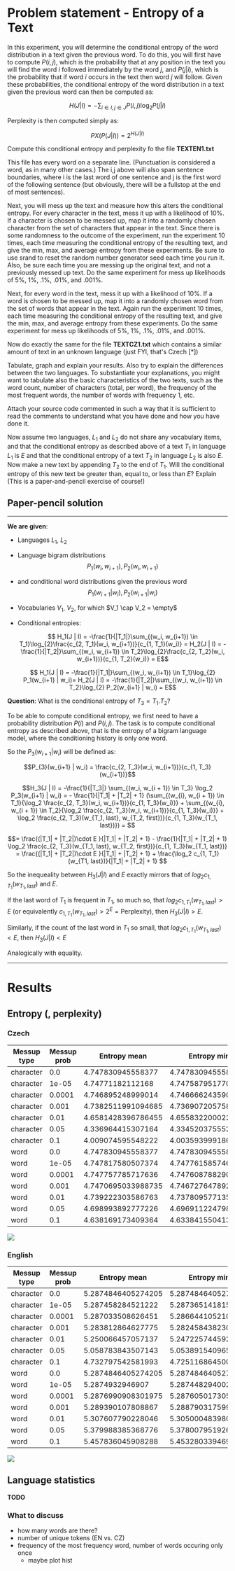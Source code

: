 # Problem statement - Entropy of a Text
In this experiment, you will determine the conditional entropy of the word distribution in a text given the previous word. To do this, you will first have to compute $P(i,j)$, which is the probability that at any position in the text you will find the word $i$ followed immediately by the word $j$, and $P(j|i)$, which is the probability that if word $i$ occurs in the text then word $j$ will follow. Given these probabilities, the conditional entropy of the word distribution in a text given the previous word can then be computed as:

$$H(J|I) = -\sum_{i \in I,j \in J}P(i,j)\log_{2}P(j|i)$$

Perplexity is then computed simply as:

$$PX(P(J|I)) = 2^{H(J|I)}$$

Compute this conditional entropy and perplexity fo the file **TEXTEN1.txt**

This file has every word on a separate line. (Punctuation is considered a word, as in many other cases.) The i,j above will also span sentence boundaries, where i is the last word of one sentence and j is the first word of the following sentence (but obviously, there will be a fullstop at the end of most sentences).

Next, you will mess up the text and measure how this alters the conditional entropy. For every character in the text, mess it up with a likelihood of 10%. If a character is chosen to be messed up, map it into a randomly chosen character from the set of characters that appear in the text. Since there is some randomness to the outcome of the experiment, run the experiment 10 times, each time measuring the conditional entropy of the resulting text, and give the min, max, and average entropy from these experiments. Be sure to use srand to reset the random number generator seed each time you run it. Also, be sure each time you are messing up the original text, and not a previously messed up text. Do the same experiment for mess up likelihoods of 5%, 1%, .1%, .01%, and .001%.

Next, for every word in the text, mess it up with a likelihood of 10%. If a word is chosen to be messed up, map it into a randomly chosen word from the set of words that appear in the text. Again run the experiment 10 times, each time measuring the conditional entropy of the resulting text, and give the min, max, and average entropy from these experiments. Do the same experiment for mess up likelihoods of 5%, 1%, .1%, .01%, and .001%.

Now do exactly the same for the file **TEXTCZ1.txt** which contains a similar amount of text in an unknown language (just FYI, that's Czech [*])

Tabulate, graph and explain your results. Also try to explain the differences between the two languages. To substantiate your explanations, you might want to tabulate also the basic characteristics of the two texts, such as the word count, number of characters (total, per word), the frequency of the most frequent words, the number of words with frequency 1, etc.

Attach your source code commented in such a way that it is sufficient to read the comments to understand what you have done and how you have done it.

Now assume two languages, $L_1$ and $L_2$ do not share any vocabulary items, and that the conditional entropy as described above of a text $T_1$ in language $L_1$ is $E$ and that the conditional entropy of a text $T_2$ in language $L_2$ is also $E$. Now make a new text by appending $T_2$ to the end of $T_1$. Will the conditional entropy of this new text be greater than, equal to, or less than $E$? Explain (This is a paper-and-pencil exercise of course!)


## Paper-pencil solution

---
**We are given**:
- Languages $L_1$, $L_2$
- Language bigram distributions
    $$P_1(w_i, w_{i+1}), P_2(w_i, w_{i+1})$$

- and conditional word distributions given the previous word
    $$P_1(w_{i+1} | w_i), P_2(w_{i+1} | w_i)$$

- Vocabularies $V_1$, $V_2$, for which $V_1 \cap V_2 = \empty$
- Conditional entropies: 

    $$ H_1(J | I) = -\frac{1}{|T_1|}\sum_{(w_i, w_{i+1}) \in T_1}\log_{2}\frac{c_{2, T_1}(w_i, w_{i+1})}{c_{1, T_1}(w_i)} = H_2(J | I) = -\frac{1}{|T_2|}\sum_{(w_i, w_{i+1}) \in T_2}\log_{2}\frac{c_{2, T_2}(w_i, w_{i+1})}{c_{1, T_2}(w_i)} = E$$


    $$ H_1(J | I) = -\frac{1}{|T_1|}\sum_{(w_i, w_{i+1}) \in T_1}\log_{2} P_1(w_{i+1} | w_i)= H_2(J | I) = -\frac{1}{|T_2|}\sum_{(w_i, w_{i+1}) \in T_2}\log_{2} P_2(w_{i+1} | w_i) = E$$

**Question**: What is the conditional entropy of $T_3 = T_1 . T_2$?

To be able to compute conditional entropy, we first need to have a probability distribution $P(i)$ and $P(i, j)$. 
The task is to compute conditional entropy as described above, that is the entropy of a bigram language model, where the conditioning history is only one word.

So the $P_{3}(w_{i+1} | w_i)$ will be defined as:

$$P_{3}(w_{i+1} | w_i) = \frac{c_{2, T_3}(w_i, w_{i+1})}{c_{1, T_3}(w_{i+1})}$$


$$H_3(J | I) = -\frac{1}{|T_3|} \sum_{(w_i, w_{i + 1}) \in T_3} \log_2 P_3(w_{i+1} | w_i) = - \frac{1}{|T_1| + |T_2| + 1} (\sum_{(w_{i}, w_{i + 1}) \in T_1}{\log_2 \frac{c_{2, T_3}(w_i, w_{i+1})}{c_{1, T_3}(w_i)}} + \sum_{(w_{i}, w_{i + 1}) \in T_2}{\log_2 \frac{c_{2, T_3}(w_i, w_{i+1})}{c_{1, T_3}(w_i)}} + \log_2 \frac{c_{2, T_3}(w_{T_1, last}, w_{T_2, first})}{c_{1, T_3}(w_{T_1, last})}) = $$

$$=   \frac{(|T_1| + |T_2|)\cdot E }{|T_1| + |T_2| + 1} - \frac{1}{|T_1| + |T_2| + 1} \log_2 \frac{c_{2, T_3}(w_{T_1, last}, w_{T_2, first})}{c_{1, T_3}(w_{T_1, last})} =  \frac{(|T_1| + |T_2|)\cdot E }{|T_1| + |T_2| + 1} + \frac{\log_2 c_{1, T_1}(w_{T1, last})}{|T_1| + |T_2| + 1} $$


So the inequeality between $H_3(J | I)$ and $E$ exactly mirrors that of $log_2 c_{1, T_1}(w_{T_1, last})$ and $E$.

If the last word of $T_1$ is frequent in $T_1$, so much so, that $log_2 c_{1, T_1}(w_{T_1, last}) > E$ (or equivalently $c_{1, T_1}(w_{T_1, last}) > 2^E = \text{Perplexity}$), then $H_3(J | I) > E$.

Similarly, if the count of the last word in $T_1$ so small, that $log_2 c_{1, T_1}(w_{T_1, last}) < E$, then $H_3(J|I) < E$ 

Analogically with equality.

---





# Results

## Entropy (, perplexity)

### Czech

Messup type|Messup prob|Entropy mean|Entropy min|Entropy max|Perplexity mean|Perplexity min|Perplexity max
|-|-|-|-|-|-|-|-|
character|0.0|4.747830945558377|4.747830945558377|4.747830945558377|26.868259177620114|26.868259177620114|26.868259177620114
character|1e-05|4.74771182112168|4.747587951770265|4.747796199591923|26.86604076505493|26.86373412547998|26.867612088412976
character|0.0001|4.746895248999014|4.7466662435906875|4.747200646064727|26.85083892365767|26.84657691971887|26.85652325919384
character|0.001|4.7382511991094685|4.736907205758305|4.739110579233642|26.69044268462023|26.665587441564174|26.70634389793559
character|0.01|4.6581428396786455|4.655832200022488|4.660712595310665|25.24881474638167|25.20839219291679|25.293812354173056
character|0.05|4.336964415307164|4.334520375552728|4.339747306481703|20.209556754136145|20.17533013102757|20.248558580930087
character|0.1|4.009074595548222|4.003593999186806|4.013968437147944|16.100992965486082|16.039908415144563|16.15566730880703
word|0.0|4.747830945558377|4.747830945558377|4.747830945558377|26.868259177620114|26.868259177620114|26.868259177620114
word|1e-05|4.747817580507374|4.747761585746187|4.747872015884386|26.868010278767873|26.866967475242877|26.869024068216905
word|0.0001|4.747757785717636|4.7476087882908695|4.747864509674422|26.866896750320524|26.86412211516313|26.868884271512947
word|0.001|4.7470695033988735|4.746727647892731|4.747481056852172|26.85408238357443|26.847719593917926|26.86174376008998
word|0.01|4.739222303586763|4.737809577135863|4.740582010083204|26.708417598550255|26.68227134838171|26.733596077791358
word|0.05|4.698993892777226|4.69691122479825|4.701762279097213|25.973970077400036|25.936487804101635|26.02384589278968
word|0.1|4.638169173409364|4.633841550413742|4.642131299518176|24.90168074401169|24.827060458710562|24.970127790754663

![](results/TEXTCZ1_entropy.png)

### English

Messup type|Messup prob|Entropy mean|Entropy min|Entropy max|Perplexity mean|Perplexity min|Perplexity max
|-|-|-|-|-|-|-|-|
character|0.0|5.2874846405274205|5.2874846405274205|5.2874846405274205|39.05633421084705|39.05633421084705|39.05633421084705
character|1e-05|5.287458284521222|5.287365141815407|5.287518542286584|39.05562072789242|39.05309930103211|39.05725200286547
character|0.0001|5.287033508626451|5.286644105210353|5.2872426345037935|39.04412342164779|39.03358604433767|39.049783224560464
character|0.001|5.283812864627775|5.2824584382303845|5.284926841368938|38.95706258878103|38.92050267710131|38.98715136077336
character|0.01|5.250066457057137|5.247225744592146|5.252239212048611|38.05641213886297|37.98152018909365|38.113738262596975
character|0.05|5.058783843507143|5.05389154096547|5.064145702475497|33.330877446249396|33.217959301303615|33.454901755551404
character|0.1|4.732797542581993|4.725116864500953|4.740007446063153|26.589878947648835|26.44855254063063|26.722951344320855
word|0.0|5.2874846405274205|5.2874846405274205|5.2874846405274205|39.05633421084705|39.05633421084705|39.05633421084705
word|1e-05|5.2874932946907|5.287448294002151|5.2875276108201446|39.05656849998282|39.0553502578172|39.05749751082365
word|0.0001|5.2876990908301975|5.287605017305358|5.287836680943516|39.062140238683284|39.05959316141203|39.06586573721266
word|0.001|5.289390107808867|5.288790317599533|5.289901934317892|39.107953949912584|39.09169722347897|39.121829530437765
word|0.01|5.307607790228046|5.305000483980068|5.309055604832067|39.60493660345087|39.5334096503095|39.644686298323194
word|0.05|5.379988385368776|5.378007951926059|5.382309861261614|41.642625338238545|41.58547921107922|41.70966619723279
word|0.1|5.457836045908288|5.453280339469338|5.460902566780672|43.95143229453386|43.812794741319685|44.04488455445509

![](results/TEXTEN1_entropy.png)

## Language statistics
**TODO**

### What to discuss
- how many words are there?
- number of unique tokens (EN vs. CZ)
- frequency of the most frequency word, number of words occuring only once
    - maybe plot hist